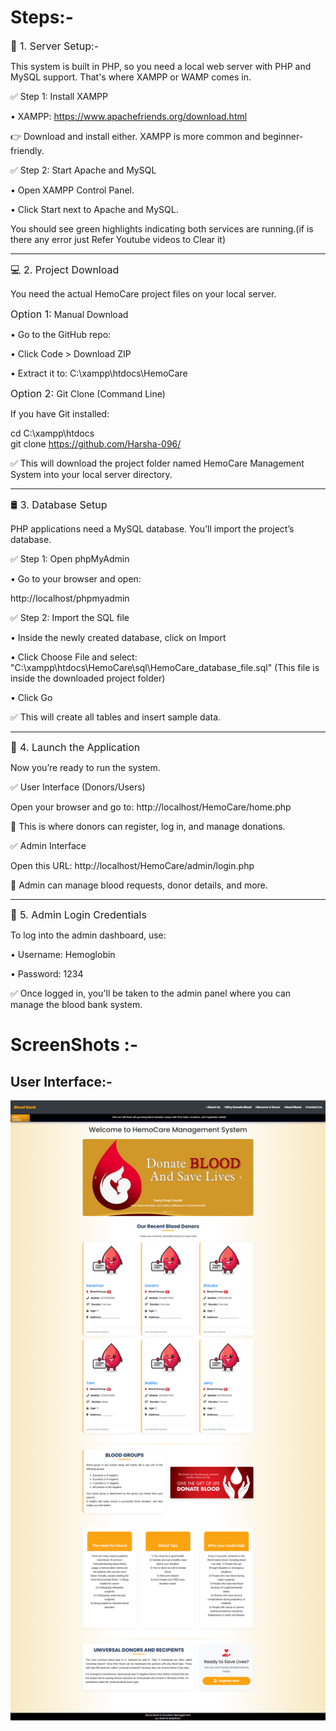 # Steps:-

<font size="3">🧱 1. Server Setup:-</font>

This system is built in PHP, so you need a local web server with PHP and MySQL support. That's where XAMPP or WAMP comes in.

✅ Step 1: Install XAMPP

•	XAMPP: https://www.apachefriends.org/download.html

👉 Download and install either. XAMPP is more common and beginner-friendly.

✅ Step 2: Start Apache and MySQL

•	Open XAMPP Control Panel.

•	Click Start next to Apache and MySQL.

You should see green highlights indicating both services are running.(if is there any error just Refer Youtube videos to Clear it)
________________________________________
<font size="3">💻 2. Project Download</font>

You need the actual HemoCare project files on your local server.

<font size="3">Option 1:</font>
 Manual Download

•	Go to the GitHub repo:

•	Click Code > Download ZIP

•	Extract it to: C:\xampp\htdocs\HemoCare

<font size="3">Option 2: </font>
Git Clone (Command Line)

If you have Git installed:

cd C:\xampp\htdocs\
git clone https://github.com/Harsha-096/

✅ This will download the project folder named HemoCare Management System into your local server directory.
________________________________________
<font size="3">🛢 3. Database Setup</font>

PHP applications need a MySQL database. You’ll import the project’s database.

✅ Step 1: Open phpMyAdmin

•	Go to your browser and open:

http://localhost/phpmyadmin

✅ Step 2: Import the SQL file

•	Inside the newly created database, click on Import

•	Click Choose File and select:
"C:\xampp\htdocs\HemoCare\sql\HemoCare_database_file.sql"
(This file is inside the downloaded project folder)

•	Click Go

✅ This will create all tables and insert sample data.
________________________________________
<font size="3">🚀 4. Launch the Application</font>

Now you’re ready to run the system.

✅ User Interface (Donors/Users)

Open your browser and go to:
http://localhost/HemoCare/home.php

📌 This is where donors can register, log in, and manage donations.

✅ Admin Interface

Open this URL:
http://localhost/HemoCare/admin/login.php

📌 Admin can manage blood requests, donor details, and more.
________________________________________
<font size="3">🔐 5. Admin Login Credentials</font>

To log into the admin dashboard, use:

•	Username: Hemoglobin 

•	Password: 1234

✅ Once logged in, you'll be taken to the admin panel where you can manage the blood bank system.

# ScreenShots :- 
## User Interface:-
![User Interface](./Userinterface.png)

[//]: # (### About us:-)

[//]: # (![About us.png]&#40;About%20us.png&#41;)

[//]: # (### Why Donate Blood:-)

[//]: # (![Why Donate Blood.png]&#40;Why%20Donate%20Blood.png&#41;)

[//]: # (### Donate Blood:-)

[//]: # (![Become Donor.png]&#40;Become%20Donor.png&#41;)

[//]: # (### Need Blood:-)

[//]: # (![Need Blood.png]&#40;Need%20Blood.png&#41;)

[//]: # (### Contact us:-)

[//]: # (![Contact us.png]&#40;Contact%20us.png&#41;)

[//]: # (## User Interface:-)

[//]: # (### Login Page:-)

[//]: # (![Login Page.png]&#40;Login%20Page.png&#41;)

[//]: # (### Dashboard :-)

[//]: # (![Dashboard.png]&#40;Dashboard.png&#41;)

[//]: # (### Add Donor:-)

[//]: # (### Donors List:-)

[//]: # (### Contact Us Query:-)

[//]: # (### Manage Pages:-)

[//]: # (### Upload Contact Info:-)

[//]: # (### Change Password:-)
